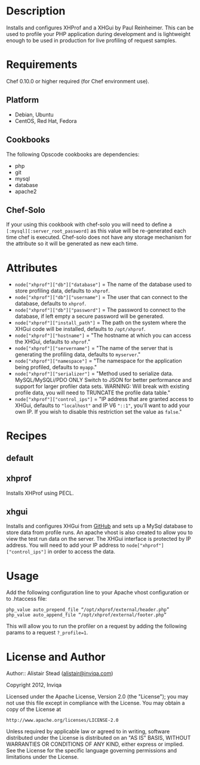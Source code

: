 # Description

Installs and configures XHProf and a XHGui by Paul Reinheimer. This can be used to profile your PHP application during development and is lightweight enough to be used in production for live profiling of request samples.

# Requirements

Chef 0.10.0 or higher required (for Chef environment use).

## Platform

* Debian, Ubuntu
* CentOS, Red Hat, Fedora

## Cookbooks

The following Opscode cookbooks are dependencies:

* php
* git
* mysql
* database
* apache2

## Chef-Solo

If your using this cookbook with chef-solo you will need to define a `[:mysql][:server_root_password]` as this value will be re-generated each time chef is executed. Chef-solo does not have any storage mechanism for the attribute so it will be generated as new each time.

# Attributes

* `node["xhprof"]["db"]["database"]` = The name of the database used to store profiling data, defaults to `xhprof`.
* `node["xhprof"]["db"]["username"]` = The user that can connect to the database, defaults to `xhprof`.
* `node["xhprof"]["db"]["password"]` = The password to connect to the database, if left empty a secure password will be generated.
* `node["xhprof"]["install_path"]` = The path on the system where the XHGui code will be installed, defaults to `/opt/xhprof`.
* `node["xhprof"]["hostname"]` = "The hostname at which you can access the XHGui, defaults to `xhprof`."
* `node["xhprof"]["servername"]` = "The name of the server that is generating the profiling data, defaults to `myserver`."
* `node["xhprof"]["namespace"]` = "The namespace for the application being profiled, defaults to `myapp`."
* `node["xhprof"]["serializer"]` = "Method used to serialize data. MySQL/MySQLi/PDO ONLY Switch to JSON for better performance and support for larger profiler data sets. WARNING: Will break with existing profile data, you will need to TRUNCATE the profile data table."
* `node["xhprof"]["control_ips"]` = "IP address that are granted access to XHGui, defaults to `"localhost"` and IP V6 `"::1"`, you'll want to add your own IP. If you wish to disable this restriction set the value as `false`."

# Recipes

## default

## xhprof

Installs XHProf using PECL.

## xhgui

Installs and configures XHGui from [GitHub](https://github.com/preinheimer/xhprof) and sets up a MySql database to store data from profile runs. An apache vhost is also created to allow you to view the test run data on the server. The XHGui interface is protected by IP address. You will need to add your IP address to `node["xhprof"]["control_ips"]` in order to access the data.

# Usage

Add the following configuration line to your Apache vhost configuration or to .htaccess file:

    php_value auto_prepend_file “/opt/xhprof/external/header.php”
    php_value auto_append_file “/opt/xhprof/external/footer.php”
    
This will allow you to run the profiler on a request by adding the following params to a request `?_profile=1`.

# License and Author

Author:: Alistair Stead (alistair@inviqa.com)

Copyright 2012, Inviqa

Licensed under the Apache License, Version 2.0 (the "License");
you may not use this file except in compliance with the License.
You may obtain a copy of the License at

    http://www.apache.org/licenses/LICENSE-2.0

Unless required by applicable law or agreed to in writing, software
distributed under the License is distributed on an "AS IS" BASIS,
WITHOUT WARRANTIES OR CONDITIONS OF ANY KIND, either express or implied.
See the License for the specific language governing permissions and
limitations under the License.

